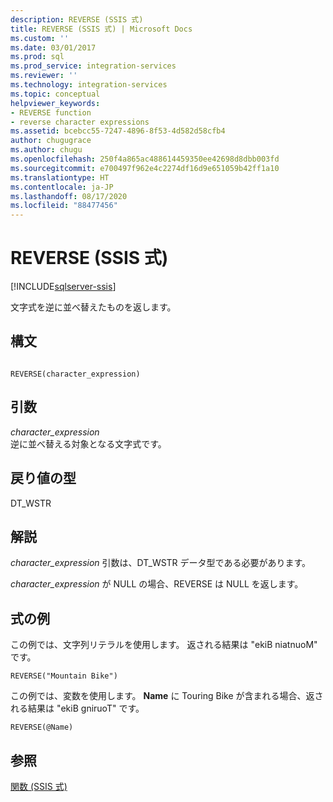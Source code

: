 ```yaml
---
description: REVERSE (SSIS 式)
title: REVERSE (SSIS 式) | Microsoft Docs
ms.custom: ''
ms.date: 03/01/2017
ms.prod: sql
ms.prod_service: integration-services
ms.reviewer: ''
ms.technology: integration-services
ms.topic: conceptual
helpviewer_keywords:
- REVERSE function
- reverse character expressions
ms.assetid: bcebcc55-7247-4896-8f53-4d582d58cfb4
author: chugugrace
ms.author: chugu
ms.openlocfilehash: 250f4a865ac488614459350ee42698d8dbb003fd
ms.sourcegitcommit: e700497f962e4c2274df16d9e651059b42ff1a10
ms.translationtype: HT
ms.contentlocale: ja-JP
ms.lasthandoff: 08/17/2020
ms.locfileid: "88477456"
---
```

# <a name="reverse-ssis-expression"></a>REVERSE (SSIS 式)

[!INCLUDE[sqlserver-ssis](../../includes/applies-to-version/sqlserver-ssis.md)]


  文字式を逆に並べ替えたものを返します。  
  
## <a name="syntax"></a>構文  
  
```  
  
REVERSE(character_expression)  
```  
  
## <a name="arguments"></a>引数  
 *character_expression*  
 逆に並べ替える対象となる文字式です。  
  
## <a name="result-types"></a>戻り値の型  
 DT_WSTR  
  
## <a name="remarks"></a>解説  
 *character_expression* 引数は、DT_WSTR データ型である必要があります。  
  
 *character_expression* が NULL の場合、REVERSE は NULL を返します。  
  
## <a name="expression-examples"></a>式の例  
 この例では、文字列リテラルを使用します。 返される結果は "ekiB niatnuoM" です。  
  
```  
REVERSE("Mountain Bike")  
```  
  
 この例では、変数を使用します。 **Name** に Touring Bike が含まれる場合、返される結果は "ekiB gniruoT" です。  
  
```  
REVERSE(@Name)  
```  
  
## <a name="see-also"></a>参照  
 [関数 (SSIS 式)](../../integration-services/expressions/functions-ssis-expression.md)  
  
  
